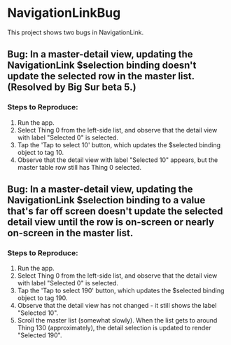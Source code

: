 # NavigationLinkBug

This project shows two bugs in NavigationLink.

## Bug: In a master-detail view, updating the NavigationLink $selection binding doesn't update the selected row in the master list. (Resolved by Big Sur beta 5.)
### Steps to Reproduce:
1. Run the app.
2. Select Thing 0 from the left-side list, and observe that the detail view with label "Selected 0" is selected.
3. Tap the 'Tap to select 10' button, which updates the $selected binding object to tag 10.
4. Observe that the detail view with label "Selected 10" appears, but the master table row still has Thing 0 selected.

## Bug: In a master-detail view, updating the NavigationLink $selection binding to a value that's far off screen doesn't update the selected detail view until the row is on-screen or nearly on-screen in the master list.
### Steps to Reproduce:
1. Run the app.
2. Select Thing 0 from the left-side list, and observe that the detail view with label "Selected 0" is selected.
3. Tap the 'Tap to select 190' button, which updates the $selected binding object to tag 190.
4. Observe that the detail view has not changed - it still shows the label "Selected 10".
5. Scroll the master list (somewhat slowly). When the list gets to around Thing 130 (approximately), the detail selection is updated to render "Selected 190".
